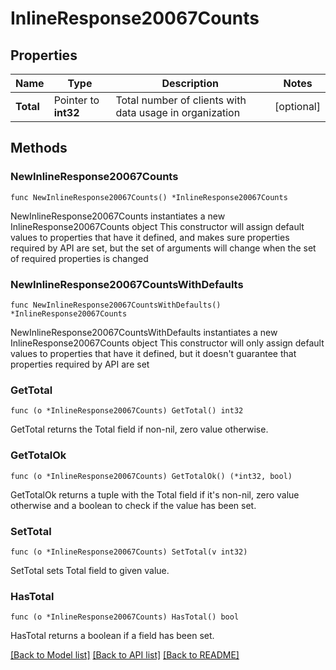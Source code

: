 # InlineResponse20067Counts

## Properties

Name | Type | Description | Notes
------------ | ------------- | ------------- | -------------
**Total** | Pointer to **int32** | Total number of clients with data usage in organization | [optional] 

## Methods

### NewInlineResponse20067Counts

`func NewInlineResponse20067Counts() *InlineResponse20067Counts`

NewInlineResponse20067Counts instantiates a new InlineResponse20067Counts object
This constructor will assign default values to properties that have it defined,
and makes sure properties required by API are set, but the set of arguments
will change when the set of required properties is changed

### NewInlineResponse20067CountsWithDefaults

`func NewInlineResponse20067CountsWithDefaults() *InlineResponse20067Counts`

NewInlineResponse20067CountsWithDefaults instantiates a new InlineResponse20067Counts object
This constructor will only assign default values to properties that have it defined,
but it doesn't guarantee that properties required by API are set

### GetTotal

`func (o *InlineResponse20067Counts) GetTotal() int32`

GetTotal returns the Total field if non-nil, zero value otherwise.

### GetTotalOk

`func (o *InlineResponse20067Counts) GetTotalOk() (*int32, bool)`

GetTotalOk returns a tuple with the Total field if it's non-nil, zero value otherwise
and a boolean to check if the value has been set.

### SetTotal

`func (o *InlineResponse20067Counts) SetTotal(v int32)`

SetTotal sets Total field to given value.

### HasTotal

`func (o *InlineResponse20067Counts) HasTotal() bool`

HasTotal returns a boolean if a field has been set.


[[Back to Model list]](../README.md#documentation-for-models) [[Back to API list]](../README.md#documentation-for-api-endpoints) [[Back to README]](../README.md)


